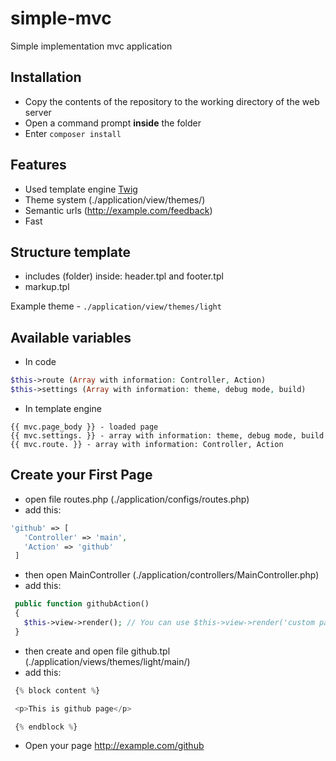 # simple-mvc
Simple implementation mvc application

## Installation
 - Copy the contents of the repository to the working directory of the web server
 - Open a command prompt **inside** the folder
 - Enter `composer install`

## Features
 - Used template engine [Twig](https://github.com/twigphp/Twig)
 - Theme system (./application/view/themes/)
 - Semantic urls (http://example.com/feedback)
 - Fast

## Structure template
 * includes (folder) inside: header.tpl and footer.tpl
 * markup.tpl
 
 Example theme - `./application/view/themes/light`
  
## Available variables
 - In code
  ```php
  $this->route (Array with information: Controller, Action)
  $this->settings (Array with information: theme, debug mode, build)
  ```
 - In template engine
  ```tpl
  {{ mvc.page_body }} - loaded page
  {{ mvc.settings. }} - array with information: theme, debug mode, build
  {{ mvc.route. }} - array with information: Controller, Action
  ```
  
## Create your First Page
 - open file routes.php (./application/configs/routes.php)
 - add this: 
 ```php
 'github' => [
    'Controller' => 'main',
    'Action' => 'github'
  ]
 ```
 - then open MainController (./application/controllers/MainController.php)
 - add this:
 ```php
  public function githubAction()
  {
    $this->view->render(); // You can use $this->view->render('custom page', arrays)
  }
 ```
 - then create and open file github.tpl (./application/views/themes/light/main/)
 - add this:
 ```php
  {% block content %}

  <p>This is github page</p>

  {% endblock %}
 ```
 - Open your page http://example.com/github
